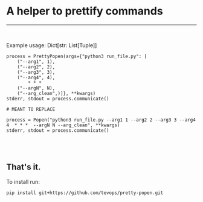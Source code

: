 # A helper to prettify commands
---------------------------------------------------------------

<br>


Example usage: Dict[str: List[Tuple]] 
    
    
    process = PrettyPopen(args={"python3 run_file.py": [
        ("--arg1", 1),
        ("--arg2", 2),
        ("--arg3", 3),
        ("--arg4", 4),
            * * * 
        ("--argN", N),
        ("--arg_clean",)]}, **kwargs)
    stderr, stdout = process.communicate()
    
    # MEANT TO REPLACE

    process = Popen("python3 run_file.py --arg1 1 --arg2 2 --arg3 3 --arg4 4  * * *  --argN N --arg_clean", **kwargs)
    stderr, stdout = process.communicate()
<br>
<br>

That's it.<br>
---------------------------------------------------------------

To install run:

    pip install git+https://github.com/tevops/pretty-popen.git
